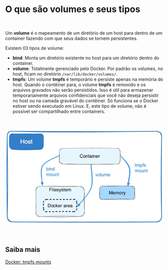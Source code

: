 # O que são volumes e seus tipos

<br>

Um **volume** é o mapeamento de um diretório de um host para dentro de um container fazendo com que seus dados se tornem persistentes.

Existem 03 tipos de volume:

- **bind**: Monta um diretório existente no host para um diretório dentro do container.
- **volume**: Totalmente gerenciado pelo Docker. Por padrão os volumes, no host, ficam no diretório `/var/lib/docker/volumes/`.
- **tmpfs**: Um volume **tmpfs** é temporário e persiste apenas na memória do host. Quando o contêiner para, o volume **tmpfs** é removido e os arquivos gravados não serão persistidos. Isso é útil para armazenar temporariamente arquivos confidenciais que você não deseja persistir no host ou na camada gravável do contêiner. Só funciona se o Docker estiver sendo executado em Linux. E, este tipo de volume, não é possível ser compartilhado entre containers.

<br>

![Diagrama dos volumes](types-of-mounts-tmpfs.webp)

<br>

## Saiba mais
[Docker: tmpfs mounts](https://docs.docker.com/engine/storage/tmpfs/)
